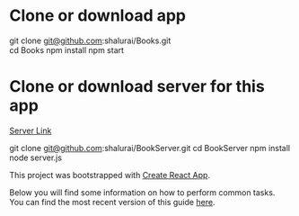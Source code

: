 # Clone or download app

  git clone git@github.com:shalurai/Books.git   
  cd Books
  npm install
  npm start

# Clone or download server for this app

 [Server Link](https://github.com/shalurai/BookServer)

   git clone   git@github.com:shalurai/BookServer.git
   cd BookServer
   npm install
   node server.js     


This project was bootstrapped with [Create React App](https://github.com/facebookincubator/create-react-app).

Below you will find some information on how to perform common tasks.<br>
You can find the most recent version of this guide [here](https://github.com/facebookincubator/create-react-app/blob/master/packages/react-scripts/template/README.md).
